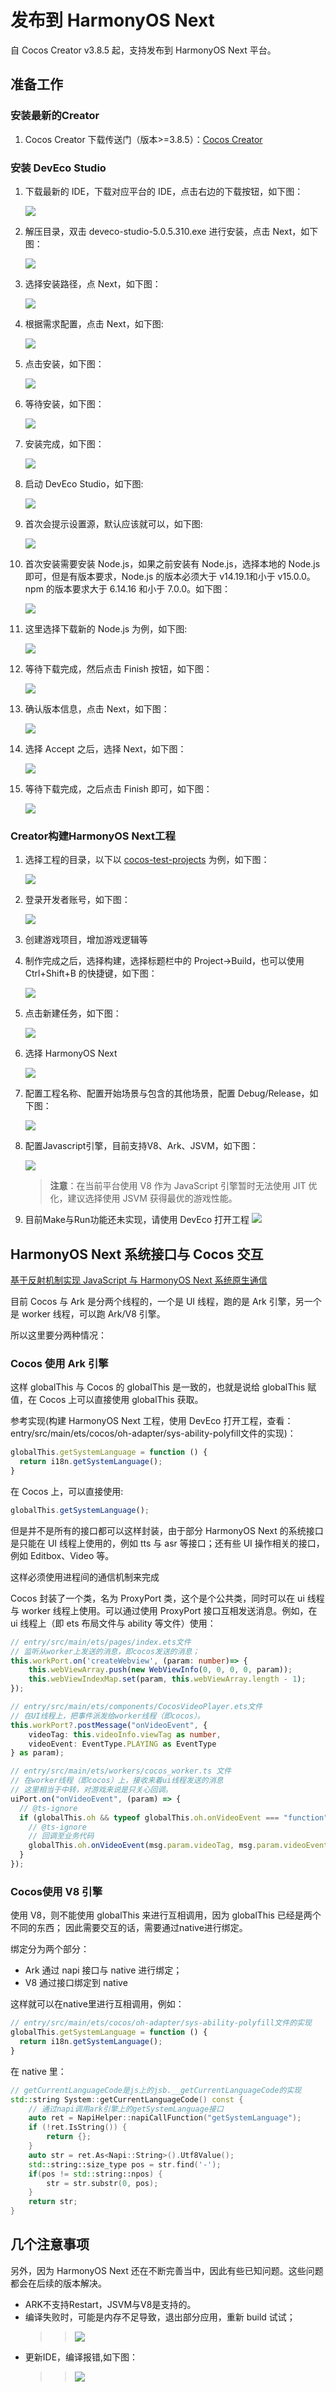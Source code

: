 # 发布到 HarmonyOS Next

自 Cocos Creator v3.8.5 起，支持发布到 HarmonyOS Next 平台。

## 准备工作

### 安装最新的Creator

1. Cocos Creator 下载传送门（版本>=3.8.5）：[Cocos Creator](https://www.cocos.com/creator-download)

### 安装 DevEco Studio

1. 下载最新的 IDE，下载对应平台的 IDE，点击右边的下载按钮，如下图：

    ![](./publish-openharmony/document_image_rId3.png)

2. 解压目录，双击 deveco-studio-5.0.5.310.exe 进行安装，点击 Next，如下图：

    ![](./publish-openharmony/document_image_rId33.png)

3. 选择安装路径，点 Next，如下图：

    ![](./publish-openharmony/document_image_rId34.png)

4. 根据需求配置，点击 Next，如下图:

    ![](./publish-openharmony/document_image_rId35.png)

5. 点击安装，如下图：

    ![](./publish-openharmony/document_image_rId36.png)

6. 等待安装，如下图：

    ![](./publish-openharmony/document_image_rId37.png)

7. 安装完成，如下图：

    ![](./publish-openharmony/document_image_rId38.png)

8. 启动 DevEco Studio，如下图:

    ![](./publish-openharmony/document_image_rId39.png)

9. 首次会提示设置源，默认应该就可以，如下图:

    ![](./publish-openharmony/document_image_rId40.png)

10. 首次安装需要安装 Node.js，如果之前安装有 Node.js，选择本地的 Node.js 即可，但是有版本要求，Node.js 的版本必须大于 v14.19.1和小于 v15.0.0。npm 的版本要求大于 6.14.16 和小于 7.0.0。如下图：

    ![](./publish-openharmony/document_image_rId41.png)

11. 这里选择下载新的 Node.js 为例，如下图:

    ![](./publish-openharmony/document_image_rId42.png)

12. 等待下载完成，然后点击 Finish 按钮，如下图：

    ![](./publish-openharmony/document_image_rId43.png)

13. 确认版本信息，点击 Next，如下图：

    ![](./publish-openharmony/document_image_rId45.png)

14. 选择 Accept 之后，选择 Next，如下图：

    ![](./publish-openharmony/document_image_rId46.png)

15. 等待下载完成，之后点击 Finish 即可，如下图：

    ![](./publish-openharmony/document_image_rId47.png)

### Creator构建HarmonyOS Next工程

1. 选择工程的目录，以下以 [cocos-test-projects](https://github.com/cocos/cocos-test-projects/tree/v3.8) 为例，如下图：

    ![](./publish-openharmony/document_image_rId53.png)

2. 登录开发者账号，如下图：

    ![](./publish-openharmony/document_image_rId54.png)

3. 创建游戏项目，增加游戏逻辑等

4. 制作完成之后，选择构建，选择标题栏中的 Project-\>Build，也可以使用 Ctrl+Shift+B 的快捷键，如下图：

    ![](./publish-openharmony/document_image_rId55.png)

5. 点击新建任务，如下图：

    ![](./publish-openharmony/document_image_rId56.png)

6. 选择 HarmonyOS Next

    ![](./publish-openharmony/document_image_rId57.png)


7. 配置工程名称、配置开始场景与包含的其他场景，配置 Debug/Release，如下图：

    ![](./publish-openharmony/document_image_rId58.png)

8. 配置Javascript引擎，目前支持V8、Ark、JSVM，如下图：

    ![](./publish-openharmony/document_image_rId77.png)

    > **注意**：在当前平台使用 V8 作为 JavaScript 引擎暂时无法使用 JIT 优化，建议选择使用 JSVM 获得最优的游戏性能。

9. 目前Make与Run功能还未实现，请使用 DevEco 打开工程
    ![](./publish-openharmony/document_image_rId59.png)


## HarmonyOS Next 系统接口与 Cocos 交互

[基于反射机制实现 JavaScript 与 HarmonyOS Next 系统原生通信](../../advanced-topics/arkts-reflection.md)

目前 Cocos 与 Ark 是分两个线程的，一个是 UI 线程，跑的是 Ark 引擎，另一个是 worker 线程，可以跑 Ark/V8 引擎。

所以这里要分两种情况：

### Cocos 使用 Ark 引擎

这样 globalThis 与 Cocos 的 globalThis 是一致的，也就是说给 globalThis 赋值，在 Cocos 上可以直接使用 globalThis 获取。

参考实现(构建 HarmonyOS Next 工程，使用 DevEco 打开工程，查看：entry/src/main/ets/cocos/oh-adapter/sys-ability-polyfill文件的实现)：

```ts
globalThis.getSystemLanguage = function () {
  return i18n.getSystemLanguage();
}
```

在 Cocos 上，可以直接使用:

```ts
globalThis.getSystemLanguage();
```

但是并不是所有的接口都可以这样封装，由于部分 HarmonyOS Next 的系统接口是只能在 UI 线程上使用的，例如 tts 与 asr 等接口；还有些 UI 操作相关的接口，例如 Editbox、Video 等。

这样必须使用进程间的通信机制来完成

Cocos 封装了一个类，名为 ProxyPort 类，这个是个公共类，同时可以在 ui 线程与 worker 线程上使用。可以通过使用 ProxyPort 接口互相发送消息。例如，在 ui 线程上（即 ets 布局文件与 ability 等文件）使用：

```ts
// entry/src/main/ets/pages/index.ets文件
// 监听从worker上发送的消息，即cocos发送的消息；
this.workPort.on('createWebview', (param: number)=> {
    this.webViewArray.push(new WebViewInfo(0, 0, 0, 0, param));
    this.webViewIndexMap.set(param, this.webViewArray.length - 1);
});

// entry/src/main/ets/components/CocosVideoPlayer.ets文件
// 在UI线程上，把事件派发给worker线程（即cocos）。
this.workPort?.postMessage("onVideoEvent", {
    videoTag: this.videoInfo.viewTag as number,
    videoEvent: EventType.PLAYING as EventType
} as param);

// entry/src/main/ets/workers/cocos_worker.ts 文件
// 在worker线程（即cocos）上，接收来着ui线程发送的消息
// 这里相当于中转，对游戏来说是只关心回调。
uiPort.on("onVideoEvent", (param) => {
  // @ts-ignore
  if (globalThis.oh && typeof globalThis.oh.onVideoEvent === "function") {
    // @ts-ignore 
    // 回调至业务代码
    globalThis.oh.onVideoEvent(msg.param.videoTag, msg.param.videoEvent, msg.param.args);
  }
});

```

### Cocos使用 V8 引擎

使用 V8，则不能使用 globalThis 来进行互相调用，因为 globalThis 已经是两个不同的东西；
因此需要交互的话，需要通过native进行绑定。

绑定分为两个部分：

- Ark 通过  napi 接口与 native 进行绑定；
- V8 通过接口绑定到 native

这样就可以在native里进行互相调用，例如：

```ts
// entry/src/main/ets/cocos/oh-adapter/sys-ability-polyfill文件的实现
globalThis.getSystemLanguage = function () {
  return i18n.getSystemLanguage();
}

```

在 native 里：

```c++
// getCurrentLanguageCode是js上的jsb.__getCurrentLanguageCode的实现
std::string System::getCurrentLanguageCode() const {
    // 通过napi调用ark引擎上的getSystemLanguage接口
    auto ret = NapiHelper::napiCallFunction("getSystemLanguage");
    if (!ret.IsString()) {
        return {};
    }
    auto str = ret.As<Napi::String>().Utf8Value();
    std::string::size_type pos = str.find('-');
    if(pos != std::string::npos) {
        str = str.substr(0, pos);
    }
    return str;
}
```

## 几个注意事项

另外，因为 HarmonyOS Next 还在不断完善当中，因此有些已知问题。这些问题都会在后续的版本解决。

- ARK不支持Restart，JSVM与V8是支持的。
- 编译失败时，可能是内存不足导致，退出部分应用，重新 build 试试；
    >>
    >> ![](./publish-openharmony/document_image_rId72.png)
- 更新IDE，编译报错,如下图：
   >> ![](./publish-openharmony/document_image_rId75.png)
